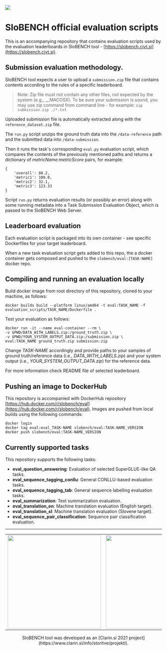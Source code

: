 ![](cjvt-header.png)
# SloBENCH official evaluation scripts


This is an accompanying repository that contains evaluation scripts used by the evaluation leaderboards in SloBENCH tool - [https://slobench.cjvt.si](https://slobench.cjvt.si).

## Submission evaluation methodology.
SloBENCH tool expects a user to upload a `submission.zip` file that contains contents according to the rules of a specific leaderboard.

> Note: Zip file must not contain any other files, not expected by the system (e.g., __MACOSX). To be sure your submission is sound, you may use zip command from command line - for example: `zip submission.zip ./*.txt`

Uploaded submission file is automatically extracted along with the `reference_dataset.zip` file.

The `run.py` script unzips the ground truth data into the `/data-reference` path and the submitted data into `/data-submission`.

Then it runs the task's corresponding `eval.py` evaluation script, which compares the contents of the previously mentioned paths and returns a dictionary of *metricName:metricScore* pairs, for example:

```
{
    'overall': 88.2,
    'metric1': 100.0,
    'metric2': 32.1,
    'metric3': 123.33
}
```

Script `run.py` returns evaluation results (or possibly an error) along with some running metadata into a Task Submission Evaluation Object, which is passed to the SloBENCH Web Server.

## Leaderboard evaluation
Each evaluation script is packaged into its own container - see specific Dockerfiles for your target leaderboard.

When a new task evaluation script gets added to this repo, the a docker container gets composed and pushed to the `slobench/eval:[TASK-NAME]` docker repo.

## Compiling and running an evaluation locally
Build docker image from root directory of this repository, cloned to your machine, as follows:

```
docker buildx build --platform linux/amd64 -t eval:TASK_NAME -f evaluation_scripts/TASK_NAME/Dockerfile .
```

Test your evaluation as follows:

```
docker run -it --name eval-container --rm \
-v $PWD/DATA_WITH_LABELS.zip:/ground_truth.zip \
-v $PWD/YOUR_SYSTEM_OUTPUT_DATA.zip:/submission.zip \
eval:TASK_NAME ground_truth.zip submission.zip
```
Change *TASK-NAME* accordingly and provide paths to your samples of ground truth/reference data (i.e., *DATA_WITH_LABELS.zip*) and your system output (i.e., *YOUR_SYSTEM_OUTPUT_DATA.zip*) for the reference data.

For more information check README file of selected leaderboard.

## Pushing an image to DockerHub

This repository is accompanied with DockerHub repository [https://hub.docker.com/r/slobench/eval](https://hub.docker.com/r/slobench/eval). Images are pushed from local builds using the following commands:

```
docker login
docker tag eval:eval_TASK-NAME slobench/eval:TASK-NAME_VERSION
docker push slobench/eval:TASK-NAME_VERSION
```

## Currently supported tasks

This repository supports the following tasks:

* **eval\_question\_answering**: Evaluation of selected SuperGLUE-like QA tasks.
* **eval\_sequence\_tagging\_conllu**: General CONLLU-based evaluation tasks.
* **eval\_sequence\_tagging\_tab**: General sequence labelling evaluation tasks.
* **eval\_summarization**: Text summarization evaluation.
* **eval\_translation_en**: Machine translation evaluation (English target).
* **eval\_translation_sl**: Machine translation evaluation (Slovene target).
* **eval\_sequence_pair_classification**: Sequence pair classification evaluation.

----


<center>
<table border="0" style="border: none;">
	<tr>
		<td>
			<img src="cjvt-logo.png" width="300pt" />
		</td>
		<td>
			<img src="clarin-logo.png" width="300pt" />
		</td>
	</tr>
</table>
<center>
SloBENCH tool was developed as an [Clarin.si 2021 project](https://www.clarin.si/info/storitve/projekti).


